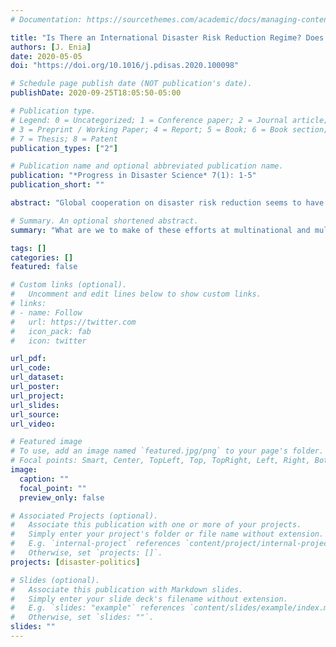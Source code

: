 ```yaml
---
# Documentation: https://sourcethemes.com/academic/docs/managing-content/

title: "Is There an International Disaster Risk Reduction Regime? Does it Matter?"
authors: [J. Enia]
date: 2020-05-05
doi: "https://doi.org/10.1016/j.pdisas.2020.100098"

# Schedule page publish date (NOT publication's date).
publishDate: 2020-09-25T18:05:50-05:00

# Publication type.
# Legend: 0 = Uncategorized; 1 = Conference paper; 2 = Journal article;
# 3 = Preprint / Working Paper; 4 = Report; 5 = Book; 6 = Book section;
# 7 = Thesis; 8 = Patent
publication_types: ["2"]

# Publication name and optional abbreviated publication name.
publication: "*Progress in Disaster Science* 7(1): 1-5"
publication_short: ""

abstract: "Global cooperation on disaster risk reduction seems to have risen dramatically over the last twenty-five years. From the 1994 Yokohama Strategy and Plan of Action for a Safer World through the 2015 Sendai Framework for Disaster Risk Reduction, countries gradually made stronger pledges and policy changes aimed at substantially reducing disaster risk and losses. Alongside these global efforts, important regional frameworks have emerged aiming to increase national capacities through cooperation and coordination across geographic regions. What are we to make of these efforts at multinational and multi-actor governance? This article explores two key questions: Are we witnessing the inception of a global disaster risk reduction regime? To the extent that we can classify this as a regime, what are the implications for understanding global collective action around disaster risk reduction? The analysis here suggests that it may be too early to classify this as a regime, but aspects of cooperation are trending in that direction. The language of regimes provides a systematic and relatively comprehensive framework for thinking about inherent tensions around global disaster risk reduction."

# Summary. An optional shortened abstract.
summary: "What are we to make of these efforts at multinational and multi-actor governance? Are we witnessing the inception of a global disaster risk reduction regime?"

tags: []
categories: []
featured: false

# Custom links (optional).
#   Uncomment and edit lines below to show custom links.
# links:
# - name: Follow
#   url: https://twitter.com
#   icon_pack: fab
#   icon: twitter

url_pdf:
url_code:
url_dataset:
url_poster:
url_project:
url_slides:
url_source: 
url_video:

# Featured image
# To use, add an image named `featured.jpg/png` to your page's folder. 
# Focal points: Smart, Center, TopLeft, Top, TopRight, Left, Right, BottomLeft, Bottom, BottomRight.
image:
  caption: ""
  focal_point: ""
  preview_only: false

# Associated Projects (optional).
#   Associate this publication with one or more of your projects.
#   Simply enter your project's folder or file name without extension.
#   E.g. `internal-project` references `content/project/internal-project/index.md`.
#   Otherwise, set `projects: []`.
projects: [disaster-politics]

# Slides (optional).
#   Associate this publication with Markdown slides.
#   Simply enter your slide deck's filename without extension.
#   E.g. `slides: "example"` references `content/slides/example/index.md`.
#   Otherwise, set `slides: ""`.
slides: ""
---
```

